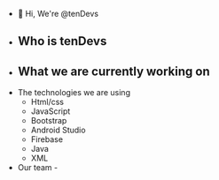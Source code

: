- 👋 Hi, We're @tenDevs
- Who is tenDevs
	- 	
- What we are currently working on
	- 
- The technologies we are using
	- Html/css
	- JavaScript
	- Bootstrap
	- Android Studio
	- Firebase
	- Java
	- XML
- Our team
        -
